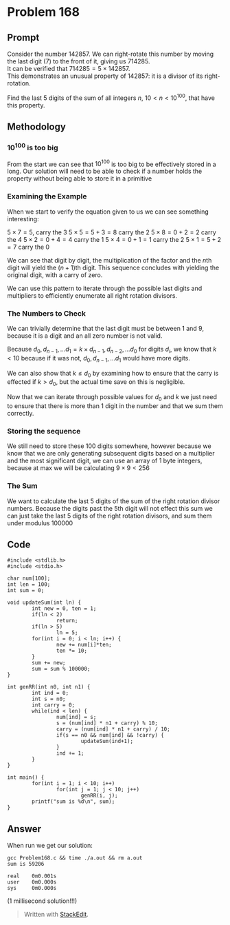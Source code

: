 ﻿# Problem 168
## Prompt 
Consider the number $142857$. We can right-rotate this number by moving the last digit ($7$) to the front of it, giving us $714285$.  
It can be verified that $714285 = 5 \times 142857$.  
This demonstrates an unusual property of $142857$: it is a divisor of its right-rotation.

Find the last $5$ digits of the sum of all integers $n$, $10 < n < 10^{100}$, that have this property.
## Methodology  
### $10^{100}$ is too big
From the start we can see that $10^{100}$ is too big to be effectively stored in a long. Our solution will need to be able to check if a number holds the property without being able to store it in a primitive
### Examining the Example
When we start to verify the equation given to us we can see something interesting: 

$5 \times 7 = 5$, carry the $3$
$5 \times 5 = 5+3 = 8$ carry the $2$
$5\times 8 = 0 + 2 = 2$ carry the $4$
$5 \times 2 = 0 + 4 = 4$ carry the $1$
$5 \times 4 = 0 + 1 = 1$ carry the $2$
$5 \times 1 = 5 + 2 = 7$ carry the $0$

We can see that digit by digit, the multiplication of the factor and the $n$th digit will yield the $(n+1)$th digit. This sequence concludes with yielding the original digit, with a carry of zero.

We can use this pattern to iterate through the possible last digits and multipliers to efficiently enumerate all right rotation divisors.
### The Numbers to Check
We can trivially determine that the last digit must be between 1 and 9, because it is a digit and an all zero number is not valid. 

Because $d_0,d_{n-1},\dots d_1 = k\times d_{n-1},d_{n-2},\dots d_0$ for digits $d_i$, we know that $k < 10$ because if it was not, $d_0,d_{n-1},\dots d_1$ would have more digits.

We can also show that $k \leq d_0$ by examining how to ensure that the carry is effected if $k > d_0$, but the actual time save on this is negligible.

Now that we can iterate through possible values for $d_0$ and $k$ we just need to ensure that there is more than 1 digit in the number and that we sum them correctly.
### Storing the sequence
We still need to store these 100 digits somewhere, however because we know that we are only generating subsequent digits based on a multiplier and the most significant digit, we can use an array of 1 byte integers, because at max we will be calculating $9\times9<256$
### The Sum
We want to calculate the last $5$ digits of the sum of the right rotation divisor numbers. Because the digits past the $5$th digit will not effect this sum we can just take the last 5 digits of the right rotation divisors, and sum them under modulus $100000$
## Code
	#include <stdlib.h>
	#include <stdio.h>

	char num[100];
	int len = 100;
	int sum = 0;

	void updateSum(int ln) {
	        int new = 0, ten = 1;
	        if(ln < 2)
	                return;
	        if(ln > 5)
	                ln = 5;
	        for(int i = 0; i < ln; i++) {
	                new += num[i]*ten;
	                ten *= 10;
	        }
	        sum += new;
	        sum = sum % 100000;
	}

	int genRR(int n0, int n1) {
	        int ind = 0;
	        int s = n0;
	        int carry = 0;
	        while(ind < len) {
	                num[ind] = s;
	                s = (num[ind] * n1 + carry) % 10;
	                carry = (num[ind] * n1 + carry) / 10;
	                if(s == n0 && num[ind] && !carry) {
	                        updateSum(ind+1);
	                }
	                ind += 1;
	        }
	}

	int main() {
	        for(int i = 1; i < 10; i++)
	                for(int j = 1; j < 10; j++)
	                        genRR(i, j);
	        printf("sum is %d\n", sum);
	}
## Answer
When run we get our solution:

    gcc Problem168.c && time ./a.out && rm a.out
	sum is 59206

	real    0m0.001s
	user    0m0.000s
	sys     0m0.000s
(1 millisecond solution!!!)
> Written with [StackEdit](https://stackedit.io/).


